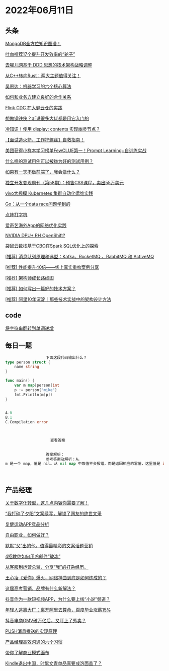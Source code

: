 # 2022年06月11日
## 头条

[MongoDB全方位知识图谱！](https://toutiao.io/k/efxw4nr)

[吐血推荐17个提升开发效率的“轮子”](https://toutiao.io/k/10u7n9b)

[去哪儿网基于 DDD 思想的技术架构战略调整](https://toutiao.io/k/sxd2kss)

[从C++转向Rust：两大主题值得关注！](https://toutiao.io/k/9au1pw0)

[吴恩达：机器学习的六个核心算法](https://toutiao.io/k/7s61wih)

[如何和业务方建立良好的合作关系](https://toutiao.io/k/c91llju)

[Flink CDC 在大健云仓的实践](https://toutiao.io/k/3024aa2)

[想做钢铁侠？听说很多大佬都是用它入门的](https://toutiao.io/k/4ms2w4p)

[冷知识！使用 display: contents 实现幽灵节点？](https://toutiao.io/k/cl11wbg)

[【面试造火箭，工作拧螺丝】自救指南！](https://toutiao.io/k/phfyi0u)

[美团获得小样本学习榜单FewCLUE第一！Prompt Learning+自训练实战](https://toutiao.io/k/bqoc8pt)

[什么样的测试用例可以被称为好的测试用例？](https://toutiao.io/k/tqk29r1)

[如果有一天不做前端了，我会做什么？](https://toutiao.io/k/1354ixu)

[独立开发变现周刊（第58期）：预售CSS课程，卖出55万美元](https://toutiao.io/k/52ajc9l)

[vivo大规模 Kubernetes 集群自动化运维实践](https://toutiao.io/k/r9f9bks)

[Go：从一个data race问题学到的](https://toutiao.io/k/nu9kaxi)

[点阵打字机](https://toutiao.io/k/ghnfbmb)

[爱奇艺海外App的网络优化实践](https://toutiao.io/k/wscyti2)

[NVIDIA DPU+ RH OpenShift?](https://toutiao.io/k/cgat4if)

[袋鼠云数栈基于CBO在Spark SQL优化上的探索](https://toutiao.io/k/as7tjqr)

[[推荐] 消息队列原理和选型：Kafka、RocketMQ 、RabbitMQ 和 ActiveMQ](https://toutiao.io/k/nuwnwro)

[[推荐] 性能提升40倍——线上真实重构案例分享](https://toutiao.io/k/izbqpxo)

[[推荐] 架构师成长路线图](https://toutiao.io/k/27b6p2e)

[[推荐] 如何写出一篇好的技术方案？](https://toutiao.io/k/gl2cth8)

[[推荐] 阿里10年沉淀｜那些技术实战中的架构设计方法](https://toutiao.io/k/e9vlh55)



## code

[将字符串翻转到单调递增](https://leetcode.cn/problems/flip-string-to-monotone-increasing)



## 每日一题

```go
                  下面这段代码输出什么？
type person struct {  
    name string
}

func main() {  
    var m map[person]int
    p := person{"mike"}
    fmt.Println(m[p])
}


A.0
B.1
C.Compilation error


                  
                    查看答案
                  
                
                  答案解析：
                  参考答案及解析：A。
m 是一个 map，值是 nil。从 nil map 中取值不会报错，而是返回相应的零值，这里值是 int 类型，因此返回 0。

                
```


## 产品经理

[关于数字化转型，这几点内容你需要了解！](http://www.woshipm.com/open/5476994.html)

[“我打碎了夕阳”文案续写，解锁了网友的绝世文采](http://www.woshipm.com/copy/5479444.html)

[复健运动APP竞品分析](http://www.woshipm.com/evaluating/5480276.html)

[自由职业，如何做好？](http://www.woshipm.com/zhichang/5480413.html)

[默默“父”出的他，值得最精彩的文案话题营销](http://www.woshipm.com/marketing/5481001.html)

[4招教你如何用冷邮件“破冰”](http://www.woshipm.com/copy/5480877.html)

[从客服到运营总监，分享“我”的打杂经历。](http://www.woshipm.com/open/5481405.html)

[王心凌《爱你》爆火，网络神曲到底是如何炼成的？](http://www.woshipm.com/it/5480796.html)

[这届高考营销，品牌有什么新解法？](http://www.woshipm.com/marketing/5480964.html)

[抖音作为一款短视频APP，为什么要上线“小说”频道？](http://www.woshipm.com/it/5481275.html)

[年轻人逃离大厂：离开阿里去算命，百度毕业涨薪15%](http://www.woshipm.com/it/5480752.html)

[抖音电商GMV破万亿后，又盯上了外卖？](http://www.woshipm.com/it/5481264.html)

[PUSH消息推送的实现原理](http://www.woshipm.com/pd/5480930.html)

[产品经理高效沟通的六个习惯](http://www.woshipm.com/pmd/5479959.html)

[带你了解商业模式画布](http://www.woshipm.com/zhichang/5480727.html)

[Kindle退出中国，时髦文青单品真要成泡面盖了？](http://www.woshipm.com/it/5480918.html)


